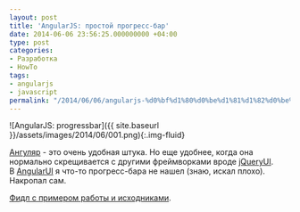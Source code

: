 ```yaml
---
layout: post
title: 'AngularJS: простой прогресс-бар'
date: 2014-06-06 23:56:25.000000000 +04:00
type: post
categories:
- Разработка
- HowTo
tags:
- angularjs
- javascript
permalink: "/2014/06/06/angularjs-%d0%bf%d1%80%d0%be%d1%81%d1%82%d0%be%d0%b9-%d0%bf%d1%80%d0%be%d0%b3%d1%80%d0%b5%d1%81%d1%81-%d0%b1%d0%b0%d1%80/"
---
```

![AngularJS: progressbar]({{ site.baseurl }}/assets/images/2014/06/001.png){:.img-fluid}

[Ангуляр](https://angularjs.org/ "angularjs") - это очень удобная штука. Но еще удобнее, когда она нормально скрещивается с другими фреймворками вроде [jQueryUI](http://jqueryui.com/ "jQueryUI").  
В [AngularUI](https://github.com/angular-ui "AngularUI bindings") я что-то прогресс-бара не нашел (знаю, искал плохо). Накропал сам.

[Фидл с примером работы и исходниками](http://jsfiddle.net/russianpenguin/A2CV5/ "AngularJS: progress bar with jQueryUI").

